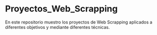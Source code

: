 # Proyectos_Web_Scrapping
En este repositorio muestro los proyectos de Web Scrapping aplicados a diferentes objetivos y mediante diferentes técnicas.
